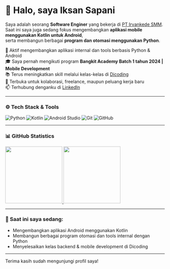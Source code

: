 # 👋 Halo, saya Iksan Sapani

Saya adalah seorang **Software Enginer** yang bekerja di [PT Irvankede SMM](https://irvankedesmm.co.id/).  
Saat ini saya juga sedang fokus mengembangkan **aplikasi mobile menggunakan Kotlin untuk Android**,  
serta membangun berbagai **program dan otomasi menggunakan Python**.

📍 Aktif mengembangkan aplikasi internal dan tools berbasis Python & Android  
🎓 Saya pernah mengikuti program **Bangkit Academy Batch 1 tahun 2024 | Mobile Development**  
📚 Terus meningkatkan skill melalui kelas-kelas di [Dicoding](https://www.dicoding.com/users/iksansapani/academies)  
💼 Terbuka untuk kolaborasi, freelance, maupun peluang kerja baru  
📫 Terhubung denganku di [LinkedIn](https://www.linkedin.com/in/iksan-sapani-898545260/)

---

### ⚙️ Tech Stack & Tools
![Python](https://img.shields.io/badge/-Python-3776AB?style=for-the-badge&logo=python&logoColor=white)
![Kotlin](https://img.shields.io/badge/-Kotlin-0095D5?style=for-the-badge&logo=kotlin&logoColor=white)
![Android Studio](https://img.shields.io/badge/-Android%20Studio-3DDC84?style=for-the-badge&logo=android-studio&logoColor=white)
![Git](https://img.shields.io/badge/-Git-F05032?style=for-the-badge&logo=git&logoColor=white)
![GitHub](https://img.shields.io/badge/-GitHub-181717?style=for-the-badge&logo=github)

---

### 📊 GitHub Statistics

<p align="left">
  <a href="https://github.com/penuliscode">
    <img height="180em" src="https://github-readme-stats-eight-theta.vercel.app/api?username=penuliscode&show_icons=true&theme=algolia&include_all_commits=true&count_private=true"/>
    <img height="180em" src="https://github-readme-stats-eight-theta.vercel.app/api/top-langs/?username=penuliscode&layout=compact&theme=algolia"/>
  </a>
</p>

---

### 📌 Saat ini saya sedang:
- Mengembangkan aplikasi Android menggunakan Kotlin  
- Membangun berbagai program otomasi dan tools internal dengan Python  
- Menyelesaikan kelas backend & mobile development di Dicoding

---

Terima kasih sudah mengunjungi profil saya!
